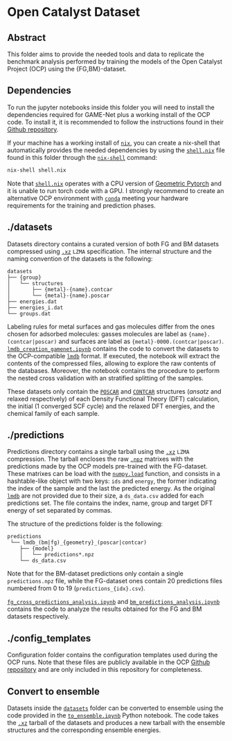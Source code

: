 # Open Catalyst Dataset

## Abstract
This folder aims to provide the needed tools and data to replicate the benchmark
analysis performed by training the models of the Open Catalyst Project (OCP) using the
{FG,BM}-dataset.

## Dependencies
To run the jupyter notebooks inside this folder you will need to install the
dependencies required for GAME-Net plus a working install of the OCP code. To
install it, it is recommended to follow the instructions found in their [Github
repository](https://github.com/Open-Catalyst-Project/ocp).


If your machine has a working install of
[`nix`](https://nixos.org/download.html#nix-install-linux), you can create a
nix-shell that automatically provides the needed dependencies by using the
[`shell.nix`](./shell.nix) file found in this folder through the [`nix-shell`](https://nixos.org/manual/nix/stable/command-ref/nix-shell.html)
command:

``` sh
nix-shell shell.nix
```

Note that [`shell.nix`](./shell.nix) operates with a CPU version of [Geometric
Pytorch](https://pytorch-geometric.readthedocs.io/en/latest/) and it is 
unable to run torch code with a GPU. I strongly recommend to create an alternative
OCP environment with [`conda`](https://docs.conda.io/en/latest/) meeting your
hardware requirements for the training and prediction phases. 

## ./datasets
Datasets directory contains a curated version of both FG and BM datasets
compressed using [`.xz`](https://tukaani.org/xz/xz-file-format-1.1.0.txt) `LZMA`
specification. The internal structure and the naming convention of the datasets
is the following:

```
datasets
├── {group}
│   └── structures
│       ├── {metal}-{name}.contcar
│       └── {metal}-{name}.poscar
├── energies.dat
├── energies_i.dat
└── groups.dat
```

Labeling rules for metal surfaces and gas molecules differ from the ones chosen
for adsorbed molecules: gasses molecules are label as `{name}.(contcar|poscar)`
and surfaces are label as `{metal}-0000.(contcar|poscar)`.
[`lmdb_creation_gamenet.ipynb`](./lmdb_creation_gamenet.ipynb) contains the code
to convert the datasets to the OCP-compatible
[`lmdb`](https://git.openldap.org/openldap/openldap/) format.  If executed, the
notebook will extract the contents of the compressed files, allowing to explore
the raw contents of the databases. Moreover, the notebook contains the procedure
to perform the nested cross validation with an stratified splitting of the
samples.

These datasets only contain the [`POSCAR`](https://www.vasp.at/wiki/index.php/POSCAR) and [`CONTCAR`](https://www.vasp.at/wiki/index.php/CONTCAR) structures (*ansatz* and
relaxed respectively) of each Density Functional Theory (DFT) calculation, the
initial (1 converged SCF cycle) and the relaxed DFT energies, and the chemical
family of each sample. 

## ./predictions
Predictions directory contains a single tarball using the
[`.xz`](https://tukaani.org/xz/xz-file-format-1.1.0.txt) `LZMA` compression. The
tarball encloses the raw
[`.npz`](https://numpy.org/doc/stable/reference/generated/numpy.lib.format.html#module-numpy.lib.format)
matrixes with the predictions made by the OCP models pre-trained with the
FG-dataset. These matrixes can be load with the
[`numpy.load`](https://numpy.org/doc/stable/reference/generated/numpy.load.html)
function, and consists in a hashtable-like object with two keys: `ids` and
`energy`, the former indicating the index of the sample and the last the
predicted energy. As the original
[`lmdb`](https://git.openldap.org/openldap/openldap/) are not provided due to
their size, a `ds_data.csv` added for each predictions set. The file contains
the index, name, group and target DFT energy of set separated by commas.

The structure of the predictions folder is the following:

```
predictions
 └── lmdb_(bm|fg)_{geometry}_(poscar|contcar)
    ├── {model}
    │   └── predictions*.npz
    └── ds_data.csv
```

Note that for the BM-dataset predictions only contain a single `predictions.npz`
file, while the FG-dataset ones contain 20 predictions files numbered from 0 to
19 (`predictions_{idx}.csv`).

[`fg_cross_predictions_analysis.ipynb`](./fg_cross_predictions_analysis.ipynb)
and [`bm_predictions_analysis.ipynb`](./bm_predictions_analysis.ipynb) contains
the code to analyze the results obtained for the FG and BM datasets respectively.

## ./config_templates
Configuration folder contains the configuration templates used during the OCP
runs. Note that these files are publicly available in the OCP [Github
repository](https://github.com/Open-Catalyst-Project/ocp) and are only included
in this repository for completeness.

## Convert to ensemble
Datasets inside the [`datasets`](./datasets) folder can be converted to ensemble
using the code provided in the [`to_ensemble.ipynb`](./to_ensemble.ipynb) Python
notebook. The code takes the
[`.xz`](https://tukaani.org/xz/xz-file-format-1.1.0.txt) tarball of the datasets
and produces a new tarball with the ensemble structures and the corresponding
ensemble energies.

